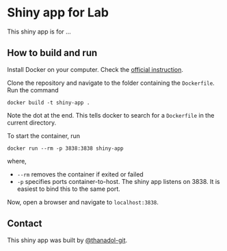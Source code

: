 # Shiny app for Lab

This shiny app is for ...

## How to build and run

Install Docker on your computer. Check the [official instruction](https://docs.docker.com/engine/install/).

Clone the repository and navigate to the folder containing the `Dockerfile`. Run the command 
```code
docker build -t shiny-app .
```
Note the dot at the end. This tells docker to search for a `Dockerfile` in the current directory.

To start the container, run 
```code
docker run --rm -p 3838:3838 shiny-app
```
where, 
- `--rm` removes the container if exited or failed
- `-p` specifies ports container-to-host. The shiny app listens on 3838. It is easiest to bind this to the same port.

Now, open a browser and navigate to `localhost:3838`.

## Contact

This shiny app was built by [@thanadol-git](https://github.com/thanadol-git).

